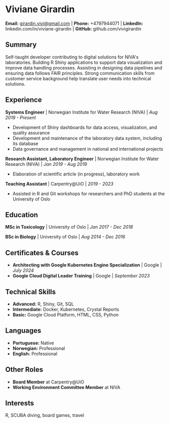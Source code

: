 
# Viviane Girardin

**Email:** girardin.vivi@gmail.com | **Phone:** +4797944071 | **LinkedIn:** linkedin.com/in/viviane-girardin | **GitHub:** github.com/vivigirardin

## Summary
Self-taught developer contributing to digital solutions for NIVA's laboratories. Building R Shiny applications to support data visualization and improve data handling processes. Assisting in designing data pipelines and ensuring data follows FAIR principles. Strong communication skills from customer service background help translate user needs into technical solutions.

## Experience
**Systems Engineer** | Norwegian Institute for Water Research (NIVA) | *Aug 2019 - Present*
- Development of Shiny dashboards for data access, visualization, and quality assurance
- Development and maintenance of the laboratory data system, including its database
- Data governance and management in national and international projects

**Research Assistant, Laboratory Engineer** | Norwegian Institute for Water Research (NIVA) | *Jan 2019 - Aug 2019*
- Elaboration of scientific article (in progress), laboratory work

**Teaching Assistant** | Carpentry@UiO | *2019 - 2023*
- Assisted in R and Git workshops for researchers and PhD students at the University of Oslo

## Education
**MSc in Toxicology** | University of Oslo | *Jan 2017 - Dec 2018*

**BSc in Biology** | University of Oslo | *Aug 2014 - Dec 2016*

## Certificates & Courses
- **Architecting with Google Kubernetes Engine Specialization** | Google | *July 2024*
- **Google Cloud Digital Leader Training** | Google | *September 2023*

## Technical Skills
- **Advanced:** R, Shiny, Git, SQL
- **Intermediate:** Docker, Kubernetes, Crystal Reports
- **Basic:** Google Cloud Platform, HTML, CSS, Python

## Languages
- **Portuguese:** Native
- **Norwegian:** Professional
- **English:** Professional

## Other Roles
- **Board Member** at Carpentry@UiO
- **Working Environment Committee Member** at NIVA

## Interests
R, SCUBA diving, board games, travel
